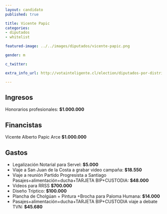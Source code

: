 ```yaml
---
layout: candidato
published: true

title: Vicente Papic 
categories:
- diputados
- whitelist

featured-image: ../../images/diputados/vicente-papic.png

gender: m

c_twitter: 

extra_info_url: http://votainteligente.cl/election/diputados-por-distrito-55/vicente-papic-arce

---
```



## Ingresos


Honorarios profesionales: **$1.000.000**


## Financistas


Vicente Alberto Papic Arce **$1.000.000**


## Gastos


- Legalización Notarial para Servel: **$5.000**
- Viaje a San Juan de la Costa a grabar video campaña: **$18.550**
- Viaje a reunión Partido Progresista a Santiago Pasajes+alimentación+ducha+TARJETA BIP+CUSTODIA: **$48.000**
- Videos para RRSS **$700.000**
- Diseño Tríptico: **$100.000**
- Plancha de Cholgúan + Pintura +Brocha para Paloma Humana: **$14.000**
- Pasajes+alimentación+ducha+TARJETA BIP+CUSTODIA viaje a debate TVN: **$45.680**

